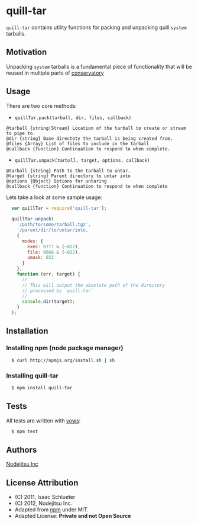 # quill-tar

`quill-tar` contains utility functions for packing and unpacking quill `system` tarballs. 

## Motivation

Unpacking `system` tarballs is a fundamental piece of functionality that will be reused in multiple parts of [conservatory][0]

## Usage

There are two core methods:

* `quillTar.pack(tarball, dir, files, callback)`

``` 
@tarball {string|Stream} Location of the tarball to create or stream to pipe to.
@dir {string} Base directoty the tarball is being created from.
@files {Array} List of files to include in the tarball
@callback {function} Continuation to respond to when complete.
```

* `quillTar.unpack(tarball, target, options, callback)`

```
@tarball {string} Path to the tarball to untar.
@target {string} Parent directory to untar into
@options {Object} Options for untaring
@callback {function} Continuation to respond to when complete
```  
  
Lets take a look at some sample usage:

``` js
  var quillTar = require('quill-tar');
  
  quillTar.unpack(
    '/path/to/some/tarball.tgz',
    '/parent/dir/to/untar/into,
    {
      modes: {
        exec: 0777 & (~022), 
        file: 0666 & (~022),
        umask: 022
      }
    },
    function (err, target) {
      //
      // This will output the absolute path of the directory
      // processed by `quill-tar`
      //
      console.dir(target);
    }
  );
```

## Installation

### Installing npm (node package manager)

``` bash
  $ curl http://npmjs.org/install.sh | sh
```

### Installing quill-tar

``` bash
  $ npm install quill-tar
```

## Tests

All tests are written with [vows][1]:

``` bash
  $ npm test
```

## Authors
[Nodejitsu Inc][2]

## License Attribution

* (C) 2011, Isaac Schlueter
* (C) 2012, Nodejitsu Inc. 
* Adapted from [npm][3] under MIT. 
* Adapted License: **Private and not Open Source**

[0]: http://github.com/nodejitsu/conservatory
[1]: http://vowsjs.org
[2]: http://nodejitsu.com
[3]: http://npmjs.org